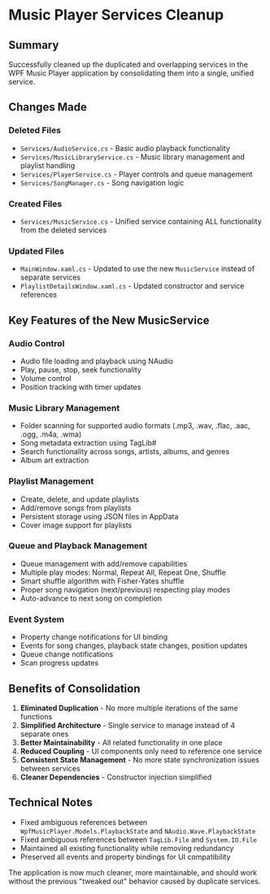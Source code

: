 # Music Player Services Cleanup

## Summary

Successfully cleaned up the duplicated and overlapping services in the WPF Music Player application by consolidating them into a single, unified service.

## Changes Made

### Deleted Files

- `Services/AudioService.cs` - Basic audio playback functionality
- `Services/MusicLibraryService.cs` - Music library management and playlist handling
- `Services/PlayerService.cs` - Player controls and queue management
- `Services/SongManager.cs` - Song navigation logic

### Created Files

- `Services/MusicService.cs` - Unified service containing ALL functionality from the deleted services

### Updated Files

- `MainWindow.xaml.cs` - Updated to use the new `MusicService` instead of separate services
- `PlaylistDetailsWindow.xaml.cs` - Updated constructor and service references

## Key Features of the New MusicService

### Audio Control

- Audio file loading and playback using NAudio
- Play, pause, stop, seek functionality
- Volume control
- Position tracking with timer updates

### Music Library Management

- Folder scanning for supported audio formats (.mp3, .wav, .flac, .aac, .ogg, .m4a, .wma)
- Song metadata extraction using TagLib#
- Search functionality across songs, artists, albums, and genres
- Album art extraction

### Playlist Management

- Create, delete, and update playlists
- Add/remove songs from playlists
- Persistent storage using JSON files in AppData
- Cover image support for playlists

### Queue and Playback Management

- Queue management with add/remove capabilities
- Multiple play modes: Normal, Repeat All, Repeat One, Shuffle
- Smart shuffle algorithm with Fisher-Yates shuffle
- Proper song navigation (next/previous) respecting play modes
- Auto-advance to next song on completion

### Event System

- Property change notifications for UI binding
- Events for song changes, playback state changes, position updates
- Queue change notifications
- Scan progress updates

## Benefits of Consolidation

1. **Eliminated Duplication** - No more multiple iterations of the same functions
2. **Simplified Architecture** - Single service to manage instead of 4 separate ones
3. **Better Maintainability** - All related functionality in one place
4. **Reduced Coupling** - UI components only need to reference one service
5. **Consistent State Management** - No more state synchronization issues between services
6. **Cleaner Dependencies** - Constructor injection simplified

## Technical Notes

- Fixed ambiguous references between `WpfMusicPlayer.Models.PlaybackState` and `NAudio.Wave.PlaybackState`
- Fixed ambiguous references between `TagLib.File` and `System.IO.File`
- Maintained all existing functionality while removing redundancy
- Preserved all events and property bindings for UI compatibility

The application is now much cleaner, more maintainable, and should work without the previous "tweaked out" behavior caused by duplicate services.
